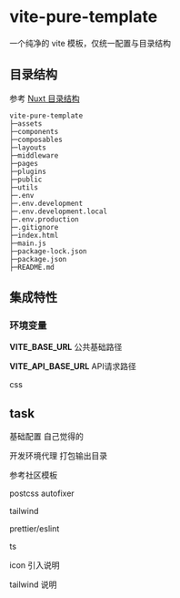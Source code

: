 # vite-pure-template

一个纯净的 vite 模板，仅统一配置与目录结构

## 目录结构

参考 [Nuxt 目录结构](https://nuxt.com/docs/guide/directory-structure/app)

```
vite-pure-template
├─assets
├─components
├─composables
├─layouts
├─middleware
├─pages
├─plugins
├─public
├─utils
├─.env
├─.env.development
├─.env.development.local
├─.env.production
├─.gitignore
├─index.html
├─main.js
├─package-lock.json
├─package.json
├─README.md
```

## 集成特性

### 环境变量

**VITE_BASE_URL** 公共基础路径

**VITE_API_BASE_URL** API请求路径

css 



## task

基础配置
自己觉得的

开发环境代理
打包输出目录


参考社区模板

postcss autofixer

tailwind

prettier/eslint

ts

icon 引入说明

tailwind 说明

